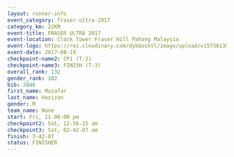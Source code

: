 ```yaml
---
layout: runner-info 
event_category: fraser-ultra-2017 
category_km: 22KM 
event-title: FRASER ULTRA 2017 
event-location: Clock Tower Fraser Hill Pahang Malaysia 
event-logo: https://res.cloudinary.com/dykbosktl/image/upload/v1573613535/Logo/logo_mfst7w.jpg 
event-date: 2017-08-19 
checkpoint-name2: CP1 (T-2) 
checkpoint-name3: FINISH (T-3) 
overall_rank: 132
gender_rank: 102
bib: 2046
first_name: Muzafar
last_name: Hazizan
gender: M
team_name: None
start: Fri, 11-00-00 pm
checkpoint2: Sat, 12-56-25 am
checkpoint3: Sat, 02-42-07 am
finish: 3-42-07
status: FINISHER
---
```


